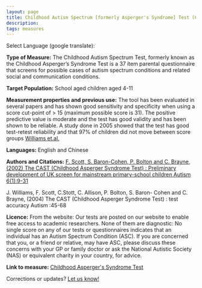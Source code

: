 ```yaml
---
layout: page
title: Childhood Autism Spectrum [formerly Asperger's Syndrome] Test (CAST)
description:
tags: measures
---
```


Select Language (google translate):  

<div id="google_translate_element"></div><script type="text/javascript">
function googleTranslateElementInit() {
  new google.translate.TranslateElement({pageLanguage: 'en', layout: google.translate.TranslateElement.InlineLayout.SIMPLE, gaTrack: true, gaId: 'UA-64320648-1'}, 'google_translate_element');
}
</script><script type="text/javascript" src="//translate.google.com/translate_a/element.js?cb=googleTranslateElementInit"></script>  

**Type of Measure:** The Childhood Autism Spectrum Test, formerly known as the Childhood Asperger’s Syndrome Test is a 37 item parental questionnaire that screens for possible cases of autism spectrum conditions and related social and communication conditions. 

**Target Population:** School aged children aged 4-11

**Measurement properties and previous use:** The tool has been evaluated in several papers and has shown good sensitivity and specificity when using a score cut-point of > 15 (maximum possible score is 31). The positive predictive value is moderate and the test has good validity and has been shown to be reliable. A study done in 2005 showed that the test has good test-retest reliability and that 97% of children did not move between score groups [Williams et.al.](http://www.ncbi.nlm.nih.gov/pubmed/15618262)

**Languages:** English and Chinese 

**Authors and Citations:** 
[F. Scott, S. Baron-Cohen, P. Bolton and C. Brayne, (2002) The CAST (Childhood Asperger Syndrome Test) : Preliminary development of UK screen for mainstream primary-school children Autism 6(1):9-31](https://www.ncbi.nlm.nih.gov/pubmed/11918111)

J. Williams, F. Scott, C.Stott, C. Allison, P. Bolton, S. Baron- Cohen and C. Brayne, (2004) The CAST (Childhood Asperger Syndrome Test) : test accuracy Autism :45-68


**Licence:** From the website: Our tests are posted on our website to enable free access to academic researchers. None of them are diagnostic: No single score on any of our tests or questionnaires indicates that an individual has an Autism Spectrum Condition (ASC). If you are concerned that you, or a friend or relative, may have ASC, please discuss these concerns with your GP or family doctor or ask the National Autistic Society (NAS) or equivalent charity in your country, for advice.

**Link to measure:** [Childhood Asperger's Syndrome Test](http://www.autismresearchcentre.com/tests)


Corrections or updates? [Let us know!](http://disabilitymeasures.org/contact)
